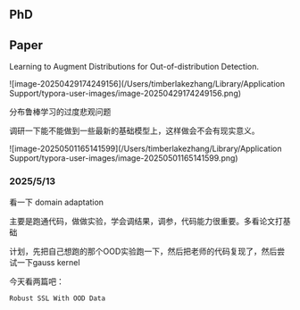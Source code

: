 ## PhD

## Paper

Learning to Augment Distributions for Out-of-distribution Detection.

![image-20250429174249156](/Users/timberlakezhang/Library/Application Support/typora-user-images/image-20250429174249156.png)

分布鲁棒学习的过度悲观问题

调研一下能不能做到一些最新的基础模型上，这样做会不会有现实意义。

![image-20250501165141599](/Users/timberlakezhang/Library/Application Support/typora-user-images/image-20250501165141599.png) 

### 2025/5/13

看一下 domain adaptation

主要是跑通代码，做做实验，学会调结果，调参，代码能力很重要。多看论文打基础

计划，先把自己想跑的那个OOD实验跑一下，然后把老师的代码复现了，然后尝试一下gauss kernel

今天看两篇吧：

```
Robust SSL With OOD Data

```

